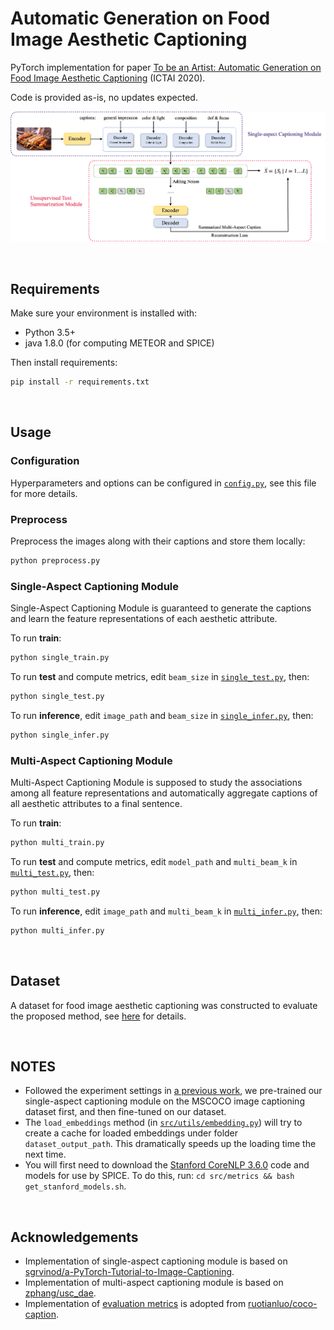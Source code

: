 # Automatic Generation on Food Image Aesthetic Captioning

PyTorch implementation for paper [To be an Artist: Automatic Generation on Food
Image Aesthetic Captioning](https://ieeexplore.ieee.org/document/9288208) (ICTAI 2020).

Code is provided as-is, no updates expected.

![model overview](assets/model.png)


&nbsp;

## Requirements

Make sure your environment is installed with:

- Python 3.5+
- java 1.8.0 (for computing METEOR and SPICE)

Then install requirements:

```bash
pip install -r requirements.txt
```


&nbsp;

## Usage

### Configuration

Hyperparameters and options can be configured in [`config.py`](config.py), see this file for more details.

### Preprocess

Preprocess the images along with their captions and store them locally:

```bash
python preprocess.py
```

### Single-Aspect Captioning Module

Single-Aspect Captioning Module is guaranteed to generate the captions and learn the feature representations of each aesthetic attribute.

To run **train**:

```bash
python single_train.py
```

To run **test** and compute metrics, edit `beam_size` in [`single_test.py`](single_test.py), then:

```bash
python single_test.py
```

To run **inference**, edit `image_path` and `beam_size` in [`single_infer.py`](single_infer.py), then:

```bash
python single_infer.py
```

### Multi-Aspect Captioning Module

Multi-Aspect Captioning Module is supposed to study the associations among all feature representations and automatically aggregate captions of all aesthetic attributes to a final sentence.

To run **train**:

```bash
python multi_train.py
```

To run **test** and compute metrics, edit `model_path` and `multi_beam_k` in [`multi_test.py`](multi_test.py), then:

```bash
python multi_test.py
```

To run **inference**, edit `image_path` and `multi_beam_k` in [`multi_infer.py`](multi_infer.py), then:

```bash
python multi_infer.py
```


&nbsp;

## Dataset

A dataset for food image aesthetic captioning was constructed to evaluate the proposed method, see [here](data) for details.


&nbsp;

## NOTES

- Followed the experiment settings in [a previous work](https://openaccess.thecvf.com/content_ICCV_2017/papers/Chang_Aesthetic_Critiques_Generation_ICCV_2017_paper.pdf), we pre-trained our single-aspect captioning module on the MSCOCO image captioning dataset first, and then fine-tuned on our dataset.
- The `load_embeddings` method (in [`src/utils/embedding.py`](src/utils/embedding.py)) will try to create a cache for loaded embeddings under folder `dataset_output_path`. This dramatically speeds up the loading time the next time.
- You will first need to download the [Stanford CoreNLP 3.6.0](http://stanfordnlp.github.io/CoreNLP/index.html) code and models for use by SPICE. To do this, run: `cd src/metrics && bash get_stanford_models.sh`.


&nbsp;

## Acknowledgements

- Implementation of single-aspect captioning module is based on [sgrvinod/a-PyTorch-Tutorial-to-Image-Captioning](https://github.com/sgrvinod/a-PyTorch-Tutorial-to-Image-Captioning).
- Implementation of multi-aspect captioning module is based on [zphang/usc_dae](https://github.com/zphang/usc_dae).
- Implementation of [evaluation metrics](src/metrics) is adopted from [ruotianluo/coco-caption](https://github.com/ruotianluo/coco-caption).
